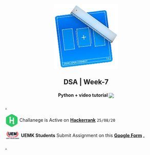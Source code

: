 <p align="center">
 <img width="200px" src="https://github.com/xiaowuc2/xiaowuc2/blob/master/source/5.jpg" align="center" />
 <h2 align="center">DSA | Week-7</h2>
 <h4 align="center">Python + video tutorial <img width="25px" src="https://github.com/xiaowuc2/All-readme-templates/blob/master/sources/compass.png" align="center"/></h4></p>
</p>
  <p align="center">

[.](https://github.com/xiaowuc2/Research/blob/master/README.md)

<img width="40px" src="https://github.com/xiaowuc2/xiaowuc2/blob/master/source/download.png" align="center"/> Challanege is Active on [**Hackerrank**](https://www.hackerrank.com/contests/da-algo-lab-week-7/challenges) `25/08/20`

<img width="45px" src="https://github.com/xiaowuc2/xiaowuc2/blob/master/source/logo22.png" align="center"/> **UEMK Students** Submit Assignment on this [**Google Form**](https://forms.gle/w4cda872RVT9ahCg7)
[.](https://github.com/xiaowuc2/Research/blob/master/README.md)

[.](https://github.com/xiaowuc2/Research/blob/master/README.md)
